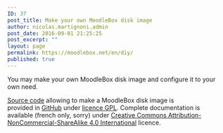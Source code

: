```yaml
---
ID: 37
post_title: Make your own MoodleBox disk image
author: nicolas.martignoni.admin
post_date: 2016-09-01 21:25:25
post_excerpt: ""
layout: page
permalink: https://moodlebox.net/en/diy/
published: true
---
```

You may make your own MoodleBox disk image and configure it to your own need.

<a href="https://github.com/martignoni/make-moodlebox" target="_blank">Source code</a> allowing to make a MoodleBox disk image is provided in <a href="https://github.com/martignoni/make-moodlebox" target="_blank">GitHub</a> under <a href="https://www.gnu.org/licenses/gpl-3.0.en.html" target="_blank">licence GPL</a>. Complete documentation is available (french only, sorry) under <a href="https://creativecommons.org/licenses/by-nc-sa/4.0/" target="_blank">Creative Commons Attribution-NonCommercial-ShareAlike 4.0 International</a> licence.
